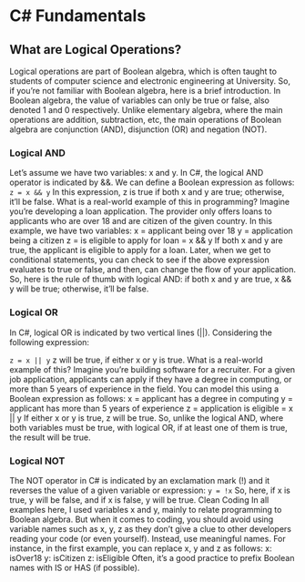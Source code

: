 # C# Fundamentals

## What are Logical Operations?

Logical operations are part of Boolean algebra, which is often taught to students of computer science and electronic engineering at University. So, if you’re not familiar with Boolean algebra, here is a brief introduction.
In Boolean algebra, the value of variables can only be true or false, also denoted 1 and 0 respectively. Unlike elementary algebra, where the main operations are addition, subtraction, etc, the main operations of Boolean algebra are conjunction (AND), disjunction (OR) and negation (NOT).

### Logical AND

Let’s assume we have two variables: x and y. In C#, the logical AND operator is indicated by &&. We can define a Boolean expression as follows:
`z = x && y`
In this expression, z is true if both x and y are true; otherwise, it’ll be false.
What is a real-world example of this in programming? Imagine you’re developing a loan application. The provider only offers loans to applicants who are over 18 and are citizen of the given country. In this example, we have two variables:
x = applicant being over 18
y = application being a citizen
z = is eligible to apply for loan = x && y
If both x and y are true, the applicant is eligible to apply for a loan.
Later, when we get to conditional statements, you can check to see if the above expression evaluates to true or false, and then, can change the flow of your application.
So, here is the rule of thumb with logical AND: if both x and y are true, x && y will be true; otherwise, it’ll be false.

### Logical OR

In C#, logical OR is indicated by two vertical lines (||). Considering the following expression:

`z = x || y`
z will be true, if either x or y is true.
What is a real-world example of this? Imagine you’re building software for a recruiter. For a given job application, applicants can apply if they have a degree in computing, or more than 5 years of experience in the field. You can model this using a Boolean expression as follows:
x = applicant has a degree in computing
y = applicant has more than 5 years of experience
z = application is eligible = x || y
If either x or y is true, z will be true.
So, unlike the logical AND, where both variables must be true, with logical OR, if at least one of them is true, the result will be true.

### Logical NOT
The NOT operator in C# is indicated by an exclamation mark (!) and it reverses the value of a given variable or expression:
`y = !x`
So, here, if x is true, y will be false, and if x is false, y will be true.
Clean Coding
In all examples here, I used variables x and y, mainly to relate programming to Boolean algebra. But when it comes to coding, you should avoid using variable names such as x, y, z as they don’t give a clue to other developers reading your code (or even yourself). Instead, use meaningful names. For instance, in the first example, you can replace x, y and z as follows:
x: isOver18
y: isCitizen
z: isEligible
Often, it’s a good practice to prefix Boolean names with IS or HAS (if possible).